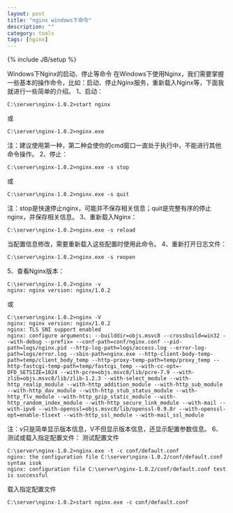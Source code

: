 ```yaml
---
layout: post
title: "nginx windows下命令"
description: ""
category: tools
tags: [nginx]
---
```

{% include JB/setup %}

Windows下Nginx的启动、停止等命令
在Windows下使用Nginx，我们需要掌握一些基本的操作命令，比如：启动、停止Nginx服务，重新载入Nginx等，下面我就进行一些简单的介绍。
1、启动：

	C:\server\nginx-1.0.2>start nginx

或

	C:\server\nginx-1.0.2>nginx.exe

注：建议使用第一种，第二种会使你的cmd窗口一直处于执行中，不能进行其他命令操作。
2、停止：

	C:\server\nginx-1.0.2>nginx.exe -s stop

或

	C:\server\nginx-1.0.2>nginx.exe -s quit

注：stop是快速停止nginx，可能并不保存相关信息；quit是完整有序的停止nginx，并保存相关信息。
3、重新载入Nginx：

	C:\server\nginx-1.0.2>nginx.exe -s reload

当配置信息修改，需要重新载入这些配置时使用此命令。
4、重新打开日志文件：

	C:\server\nginx-1.0.2>nginx.exe -s reopen

5、查看Nginx版本：

	C:\server\nginx-1.0.2>nginx -v
	nginx: nginx version: nginx/1.0.2

或

	C:\server\nginx-1.0.2>nginx -V
	nginx: nginx version: nginx/1.0.2 
	nginx: TLS SNI support enabled 
	nginx: configure arguments: --builddir=objs.msvc8 --crossbuild=win32 --with-debug --prefix= --conf-path=conf/nginx.conf --pid-path=logs/nginx.pid --http-log-path=logs/access.log --error-log-path=logs/error.log --sbin-path=nginx.exe --http-client-body-temp-path=temp/client_body_temp --http-proxy-temp-path=temp/proxy_temp --http-fastcgi-temp-path=temp/fastcgi_temp --with-cc-opt=-DFD_SETSIZE=1024 --with-pcre=objs.msvc8/lib/pcre-7.9 --with-zlib=objs.msvc8/lib/zlib-1.2.3 --with-select_module --with-http_realip_module --with-http_addition_module --with-http_sub_module --with-http_dav_module --with-http_stub_status_module --with-http_flv_module --with-http_gzip_static_module --with-http_random_index_module --with-http_secure_link_module --with-mail --with-ipv6 --with-openssl=objs.msvc8/lib/openssl-0.9.8r --with-openssl-opt=enable-tlsext --with-http_ssl_module --with-mail_ssl_module

注：v只是简单显示版本信息，V不但显示版本信息，还显示配置参数信息。
6、测试或载入指定配置文件：
测试配置文件

	C:\server\nginx-1.0.2>nginx.exe -t -c conf/default.conf
	nginx: the configuration file C:\server\nginx-1.0.2/conf/default.conf syntax isok
	nginx: configuration file C:\server\nginx-1.0.2/conf/default.conf test is successful

载入指定配置文件

	C:\server\nginx-1.0.2>start nginx.exe -c conf/default.conf